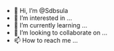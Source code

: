 - 👋 Hi, I’m @Sdbsula
- 👀 I’m interested in ...
- 🌱 I’m currently learning ...
- 💞️ I’m looking to collaborate on ...
- 📫 How to reach me ...

<!---
Sdbsula/Sdbsula is a ✨ special ✨ repository because its `README.md` (this file) appears on your GitHub profile.
You can click the Preview link to take a look at your changes.
--->
